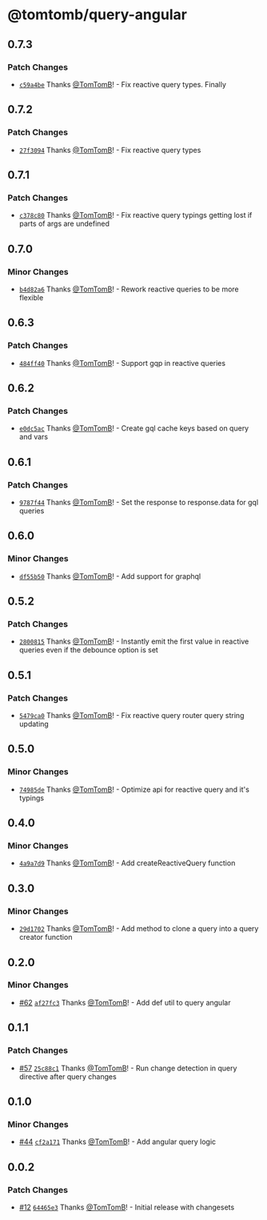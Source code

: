# @tomtomb/query-angular

## 0.7.3

### Patch Changes

- [`c59a4be`](https://github.com/TomTomB/query/commit/c59a4be26dcb7ab784c3c37866b05747a29f6481) Thanks [@TomTomB](https://github.com/TomTomB)! - Fix reactive query types. Finally

## 0.7.2

### Patch Changes

- [`27f3094`](https://github.com/TomTomB/query/commit/27f3094f6d2237b76c60722c18b88d2571651116) Thanks [@TomTomB](https://github.com/TomTomB)! - Fix reactive query types

## 0.7.1

### Patch Changes

- [`c378c80`](https://github.com/TomTomB/query/commit/c378c80b3a0a79ad21e89ff07b0146d5c956a295) Thanks [@TomTomB](https://github.com/TomTomB)! - Fix reactive query typings getting lost if parts of args are undefined

## 0.7.0

### Minor Changes

- [`b4d82a6`](https://github.com/TomTomB/query/commit/b4d82a6f4477050253927993d304fc0126abcdcb) Thanks [@TomTomB](https://github.com/TomTomB)! - Rework reactive queries to be more flexible

## 0.6.3

### Patch Changes

- [`484ff40`](https://github.com/TomTomB/query/commit/484ff40607883fe4d44b12adc202d3981ada2ff4) Thanks [@TomTomB](https://github.com/TomTomB)! - Support gqp in reactive queries

## 0.6.2

### Patch Changes

- [`e0dc5ac`](https://github.com/TomTomB/query/commit/e0dc5acabd0d210948024d0e558909cecb8c2c7b) Thanks [@TomTomB](https://github.com/TomTomB)! - Create gql cache keys based on query and vars

## 0.6.1

### Patch Changes

- [`9787f44`](https://github.com/TomTomB/query/commit/9787f444f8aa7678cd03c14daa4ccbc681768d6f) Thanks [@TomTomB](https://github.com/TomTomB)! - Set the response to response.data for gql queries

## 0.6.0

### Minor Changes

- [`df55b50`](https://github.com/TomTomB/query/commit/df55b5093822f7492ac92f1e4d7ce3f21f546ee4) Thanks [@TomTomB](https://github.com/TomTomB)! - Add support for graphql

## 0.5.2

### Patch Changes

- [`2800815`](https://github.com/TomTomB/query/commit/2800815b0c0920e08b1f5d83c7a626d95c8e04b0) Thanks [@TomTomB](https://github.com/TomTomB)! - Instantly emit the first value in reactive queries even if the debounce option is set

## 0.5.1

### Patch Changes

- [`5479ca0`](https://github.com/TomTomB/query/commit/5479ca03d060abafd76aafd2f2744910715dad95) Thanks [@TomTomB](https://github.com/TomTomB)! - Fix reactive query router query string updating

## 0.5.0

### Minor Changes

- [`74985de`](https://github.com/TomTomB/query/commit/74985def44ca5122b2e69a3a057ee0b5863f6c46) Thanks [@TomTomB](https://github.com/TomTomB)! - Optimize api for reactive query and it's typings

## 0.4.0

### Minor Changes

- [`4a9a7d9`](https://github.com/TomTomB/query/commit/4a9a7d95c3b14caa3241b2359e1882933b9d8c7b) Thanks [@TomTomB](https://github.com/TomTomB)! - Add createReactiveQuery function

## 0.3.0

### Minor Changes

- [`29d1702`](https://github.com/TomTomB/query/commit/29d1702786c5919cc6c5f2b53aed74308b02a8b8) Thanks [@TomTomB](https://github.com/TomTomB)! - Add method to clone a query into a query creator function

## 0.2.0

### Minor Changes

- [#62](https://github.com/TomTomB/query/pull/62) [`af27fc3`](https://github.com/TomTomB/query/commit/af27fc3c50b4c5f4f56b3e8238a36a63fc32fb1a) Thanks [@TomTomB](https://github.com/TomTomB)! - Add def util to query angular

## 0.1.1

### Patch Changes

- [#57](https://github.com/TomTomB/query/pull/57) [`25c88c1`](https://github.com/TomTomB/query/commit/25c88c131a3c123e8259cba2bcfea5accb4fc1d9) Thanks [@TomTomB](https://github.com/TomTomB)! - Run change detection in query directive after query changes

## 0.1.0

### Minor Changes

- [#44](https://github.com/TomTomB/query/pull/44) [`cf2a171`](https://github.com/TomTomB/query/commit/cf2a1718a93c65ff01d90f4789d6045e1c850b40) Thanks [@TomTomB](https://github.com/TomTomB)! - Add angular query logic

## 0.0.2

### Patch Changes

- [#12](https://github.com/TomTomB/query/pull/12) [`64465e3`](https://github.com/TomTomB/query/commit/64465e399425618257ba7593674a2300945af4e2) Thanks [@TomTomB](https://github.com/TomTomB)! - Initial release with changesets
